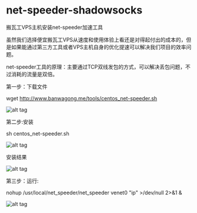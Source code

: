 # net-speeder-shadowsocks
搬瓦工VPS主机安装net-speeder加速工具

虽然我们选择便宜搬瓦工VPS从速度和使用体验上看还是对得起付出的成本的，但是如果能通过第三方工具或者VPS主机自身的优化提速可以解决我们项目的效率问题。

net-speeder工具的原理：主要通过TCP双线发包的方式，可以解决丢包问题，不过消耗的流量是双倍。

第一步：下载文件

wget http://www.banwagong.me/tools/centos_net-speeder.sh

![alt tag](https://github.com/jhx314/net-speeder-shadowsocks/blob/master/001.png)

第二步:安装

sh centos_net-speeder.sh

![alt tag](https://github.com/jhx314/net-speeder-shadowsocks/blob/master/002.png)

安装结果

![alt tag](https://github.com/jhx314/net-speeder-shadowsocks/blob/master/003.png)

第三步：运行:

nohup /usr/local/net_speeder/net_speeder venet0 "ip" >/dev/null 2>&1 &

![alt tag](https://github.com/jhx314/net-speeder-shadowsocks/blob/master/004.png)

